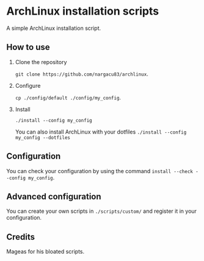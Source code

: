 # ArchLinux installation scripts

A simple ArchLinux installation script.

## How to use

1. Clone the repository
    
    `git clone https://github.com/nargacu83/archlinux`.

2. Configure
    
    `cp ./config/default ./config/my_config`.
    
3. Install

    `./install --config my_config`

    You can also install ArchLinux with your dotfiles `./install --config my_config --dotfiles`

## Configuration

You can check your configuration by using the command `install --check --config my_config`.

## Advanced configuration

You can create your own scripts in `./scripts/custom/` and register it in your configuration.

## Credits

Mageas for his bloated scripts.
